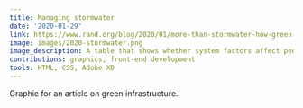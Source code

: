 ```yaml
---
title: Managing stormwater
date: '2020-01-29'
link: https://www.rand.org/blog/2020/01/more-than-stormwater-how-green-infrastructure-offers.html#a-systems-framework-for-managi-
image: images/2020-stormwater.png
image_description: A table that shows whether system factors affect people at the individual, community, or regional level.
contributions: graphics, front-end development
tools: HTML, CSS, Adobe XD
---
```


Graphic for an article on green infrastructure.
